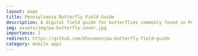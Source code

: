 ```yaml
---
layout: page
title: Pennsylvania Butterfly Field Guide
description: A digital field guide for butterflies commonly found in Pennsylvania
img: assets/img/pa-butterfly-cover.jpg
importance: 1
redirect: https://github.com/khusmann/pa-butterfly-field-guide
category: mobile apps
---
```

